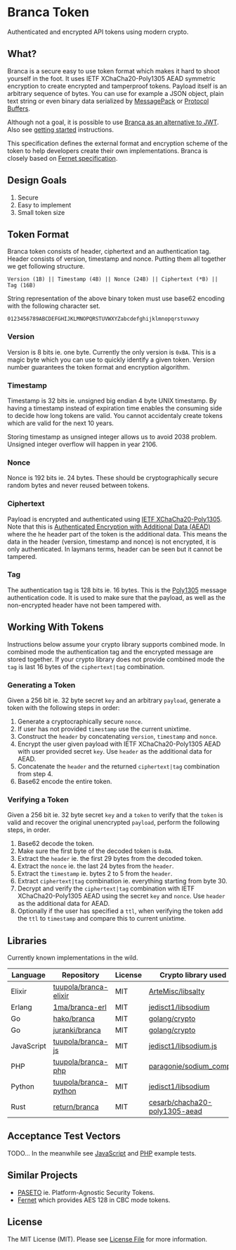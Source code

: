 # Branca Token

Authenticated and encrypted API tokens using modern crypto.

## What?

Branca is a secure easy to use token format which makes it hard to shoot yourself in the foot. It uses IETF XChaCha20-Poly1305 AEAD symmetric encryption to create encrypted and tamperproof tokens. Payload itself is an arbitrary sequence of bytes. You can use for example a JSON object, plain text string or even binary data serialized by [MessagePack](http://msgpack.org/) or [Protocol Buffers](https://developers.google.com/protocol-buffers/).

Although not a goal, it is possible to use [Branca as an alternative to JWT](https://appelsiini.net/2017/branca-alternative-to-jwt/). Also see [getting started](https://branca.io/) instructions.

This specification defines the external format and encryption scheme of the token to help developers create their own implementations. Branca is closely based on [Fernet specification](https://github.com/fernet/spec/blob/master/Spec.md).

## Design Goals

1. Secure
2. Easy to implement
3. Small token size

## Token Format

Branca token consists of header, ciphertext and an authentication tag. Header consists of version, timestamp and nonce. Putting them all together we get following structure.

```
Version (1B) || Timestamp (4B) || Nonce (24B) || Ciphertext (*B) || Tag (16B)
```

String representation of the above binary token must use base62 encoding with the following character set.


```
0123456789ABCDEFGHIJKLMNOPQRSTUVWXYZabcdefghijklmnopqrstuvwxy
```

### Version

Version is 8 bits ie. one byte. Currently the only version is `0xBA`. This is a magic byte which you can use to quickly identify a given token. Version number guarantees the token format and encryption algorithm.

### Timestamp

Timestamp is 32 bits ie. unsigned big endian 4 byte UNIX timestamp. By having a timestamp instead of expiration time enables the consuming side to decide how long tokens are valid. You cannot accidentaly create tokens which are valid for the next 10 years.

Storing timestamp as unsigned integer allows us to avoid 2038 problem. Unsigned integer overflow will happen in year 2106.

### Nonce

Nonce is 192 bits ie. 24 bytes. These should be cryptographically secure random bytes and never reused between tokens.

### Ciphertext

Payload is encrypted and authenticated using [IETF XChaCha20-Poly1305](https://download.libsodium.org/doc/secret-key_cryptography/xchacha20-poly1305_construction.html). Note that this is [Authenticated Encryption with Additional Data (AEAD)](https://tools.ietf.org/html/rfc7539#section-2.8) where the he header part of the token is the additional data. This means the data in the header (version, timestamp and nonce) is not encrypted, it is only authenticated. In laymans terms, header can be seen but it cannot be tampered.

### Tag

The authentication tag is 128 bits ie. 16 bytes. This is the
[Poly1305](https://en.wikipedia.org/wiki/Poly1305) message authentication code. It is used to make sure that the payload, as well as the non-encrypted header have not been tampered with.

## Working With Tokens

Instructions below assume your crypto library supports combined mode. In combined mode the authentication tag and the encrypted message are stored together. If your crypto library does not provide combined mode the `tag` is last 16 bytes of the `ciphertext|tag` combination.

### Generating a Token

Given a 256 bit ie. 32 byte secret `key` and an arbitrary `payload`, generate a token with the following steps in order:

1. Generate a cryptocraphically secure `nonce`.
2. If user has not provided `timestamp` use the current unixtime.
3. Construct the `header` by concatenating `version`, `timestamp` and `nonce`.
4. Encrypt the user given payload with IETF XChaCha20-Poly1305 AEAD with user    provided secret `key`. Use `header` as the additional data for AEAD.
5. Concatenate the `header` and the returned `ciphertext|tag` combination from step 4.
6. Base62 encode the entire token.

### Verifying a Token

Given a 256 bit ie. 32 byte secret `key` and a `token` to verify that the `token` is valid and recover the original unencrypted `payload`, perform the following steps, in order.

1. Base62 decode the token.
2. Make sure the first byte of the decoded token is `0xBA`.
3. Extract the `header` ie. the first 29 bytes from the decoded token.
4. Extract the `nonce` ie. the last 24 bytes from the `header`.
5. Extract the `timestamp` ie. bytes 2 to 5 from the `header`.
6. Extract `ciphertext|tag` combination ie. everything starting from byte 30.
7. Decrypt and verify the `ciphertext|tag` combination with IETF XChaCha20-Poly1305    AEAD using the secret `key` and  `nonce`. Use `header` as the additional data for    AEAD.
8. Optionally if the user has specified a `ttl`, when verifying the token add the `ttl` to `timestamp` and compare this to current unixtime.

## Libraries

Currently known implementations in the wild.


| Language | Repository | License | Crypto library used |
| -------- | ---------- | ------- | ------------------- |
| Elixir | [tuupola/branca-elixir](https://github.com/tuupola/branca-elixir) |  MIT | [ArteMisc/libsalty](https://github.com/ArteMisc/libsalty) |
| Erlang | [1ma/branca-erl](https://github.com/1ma/branca-erl) |  MIT | [jedisct1/libsodium](https://github.com/jedisct1/libsodium) |
| Go | [hako/branca](https://github.com/hako/branca) | MIT | [golang/crypto](https://github.com/golang/crypto)
| Go | [juranki/branca](https://github.com/juranki/branca) | MIT | [golang/crypto](https://github.com/golang/crypto)
| JavaScript | [tuupola/branca-js](https://github.com/tuupola/branca-js) |  MIT | [jedisct1/libsodium.js](https://github.com/jedisct1/libsodium.js) |
| PHP | [tuupola/branca-php](https://github.com/tuupola/branca-php) | MIT | [paragonie/sodium_compat](https://github.com/paragonie/sodium_compat) |
| Python | [tuupola/branca-python](https://github.com/tuupola/branca-python) | MIT | [jedisct1/libsodium](https://github.com/jedisct1/libsodium) |
| Rust | [return/branca](https://github.com/return/branca) | MIT | [cesarb/chacha20-poly1305-aead](https://github.com/cesarb/chacha20-poly1305-aead)

## Acceptance Test Vectors

TODO... In the meanwhile see [JavaScript](https://github.com/tuupola/branca-js/blob/master/test.js) and [PHP](https://github.com/tuupola/branca-php/blob/master/tests/BrancaTest.php) example tests.

## Similar Projects

* [PASETO](https://github.com/paragonie/paseto) ie. Platform-Agnostic Security Tokens.
* [Fernet](https://github.com/fernet) which provides AES 128 in CBC mode tokens.

## License

The MIT License (MIT). Please see [License File](LICENSE.md) for more information.

